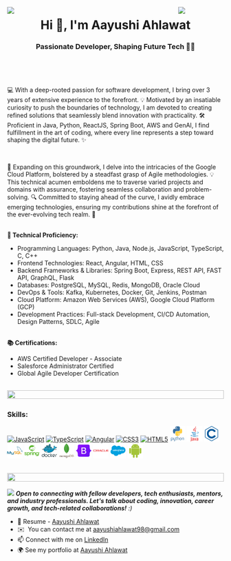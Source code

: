 <img align="left" src="https://user-images.githubusercontent.com/65187002/144930161-2f783401-8d27-4fdf-a2f7-cc0ba32f1f1f.gif" width="21%" style="display:inline;"><img align="right" src="https://user-images.githubusercontent.com/65187002/144930161-2f783401-8d27-4fdf-a2f7-cc0ba32f1f1f.gif" width="21%" style="display:inline;">

<h1 align="center">Hi 👋, I'm Aayushi Ahlawat</h1>
<h3 align="center">Passionate Developer, Shaping Future Tech 👩‍💻</h3>
<br>
<br>
<br>
<p>💻 With a deep-rooted passion for software development, I bring over 3 years of extensive experience to the forefront. 💡 Motivated by an insatiable curiosity to push the boundaries of technology, I am devoted to creating refined solutions that seamlessly blend innovation with practicality. 🛠️ Proficient in Java, Python, ReactJS, Spring Boot, AWS and GenAI, I find fulfillment in the art of coding, where every line represents a step toward shaping the digital future. ✨</p>
<br>
<p>🚀 Expanding on this groundwork, I delve into the intricacies of the Google Cloud Platform, bolstered by a steadfast grasp of Agile methodologies. 💡 This technical acumen emboldens me to traverse varied projects and domains with assurance, fostering seamless collaboration and problem-solving. 🔍 Committed to staying ahead of the curve, I avidly embrace emerging technologies, ensuring my contributions shine at the forefront of the ever-evolving tech realm. 🌟</p>
<br>
<b>📌 Technical Proficiency:</b>


 -  Programming Languages: Python, Java, Node.js, JavaScript, TypeScript, C, C++
 -  Frontend Technologies: React, Angular, HTML, CSS
 -  Backend Frameworks & Libraries: Spring Boot, Express, REST API, FAST API, GraphQL, Flask
 -  Databases: PostgreSQL, MySQL, Redis, MongoDB, Oracle Cloud
 -  DevOps & Tools: Kafka, Kubernetes, Docker, Git, Jenkins, Postman
 -  Cloud Platform: Amazon Web Services (AWS), Google Cloud Platform (GCP)
 -  Development Practices: Full-stack Development, CI/CD Automation, Design Patterns, SDLC, Agile

<br>
<b>📚 Certifications:</b> 

-  AWS Certified Developer - Associate
-  Salesforce Administrator Certified
-  Global Agile Developer Certification

<p></p>
<br>
<img src="https://i.imgur.com/dBaSKWF.gif" height="20" width="100%">
<h3 align="left">Skills:</h3>

<p align="left">
    <a href="https://developer.mozilla.org/en-US/docs/Web/JavaScript" target="_blank" rel="noreferrer"><img src="https://raw.githubusercontent.com/danielcranney/readme-generator/main/public/icons/skills/javascript-colored.svg" width="36" height="36" alt="JavaScript" /></a>
    <a href="https://www.typescriptlang.org/" target="_blank" rel="noreferrer"><img src="https://raw.githubusercontent.com/danielcranney/readme-generator/main/public/icons/skills/typescript-colored.svg" width="36" height="36" alt="TypeScript" /></a>
    <a href="https://angular.io/" target="_blank" rel="noreferrer"><img src="https://raw.githubusercontent.com/danielcranney/readme-generator/main/public/icons/skills/angularjs-colored.svg" width="36" height="36" alt="Angular" /></a>
    <a href="https://www.w3.org/TR/CSS/#css" target="_blank" rel="noreferrer"><img src="https://raw.githubusercontent.com/danielcranney/readme-generator/main/public/icons/skills/css3-colored.svg" width="36" height="36" alt="CSS3" /></a>
    <a href="https://developer.mozilla.org/en-US/docs/Glossary/HTML5" target="_blank" rel="noreferrer"><img src="https://raw.githubusercontent.com/danielcranney/readme-generator/main/public/icons/skills/html5-colored.svg" width="36" height="36" alt="HTML5" /></a>
    <a href="https://docs.python.org/3/" target="_blank" rel="noreferrer"><img src="https://github.com/devicons/devicon/blob/master/icons/python/python-original-wordmark.svg" width="36" height="36" alt="Python" /></a>
    <a href="https://docs.oracle.com/en/java/" target="_blank" rel="noreferrer"><img src="https://github.com/devicons/devicon/blob/master/icons/java/java-original-wordmark.svg" width="36" height="36" alt="Java" /></a>
    <a href="https://devdocs.io/cpp/" target="_blank" rel="noreferrer"><img src="https://github.com/devicons/devicon/blob/master/icons/c/c-line.svg" width="36" height="36" alt="C++" /></a>
    <a href="https://dev.mysql.com/doc/" target="_blank" rel="noreferrer"><img src="https://github.com/devicons/devicon/blob/master/icons/mysql/mysql-original-wordmark.svg" width="36" height="36" alt="MySQL" /></a>
    <a href="https://docs.spring.io/spring-boot/docs/current/reference/htmlsingle/" target="_blank" rel="noreferrer"><img src="https://github.com/devicons/devicon/blob/master/icons/spring/spring-original-wordmark.svg" width="36" height="36" alt="Spring" /></a>
    <a href="https://docs.docker.com/get-started/overview/" target="_blank" rel="noreferrer"><img src="https://github.com/devicons/devicon/blob/master/icons/docker/docker-original-wordmark.svg" width="36" height="36" alt="Docker" /></a>
    <a href="https://www.mongodb.com/docs/" target="_blank" rel="noreferrer"><img src="https://github.com/devicons/devicon/blob/master/icons/mongodb/mongodb-original-wordmark.svg" width="36" height="36" alt="MongoDB" /></a>
    <a href="https://getbootstrap.com/" target="_blank" rel="noreferrer"><img src="https://github.com/devicons/devicon/blob/master/icons/bootstrap/bootstrap-original.svg" width="36" height="36" alt="Bootstrap" /></a>
    <a href="https://www.oracle.com/database/" target="_blank" rel="noreferrer"><img src="https://github.com/devicons/devicon/blob/master/icons/oracle/oracle-original.svg" width="36" height="36" alt="Oracle" /></a>
    <a href="https://www.salesforce.com/" target="_blank" rel="noreferrer"><img src="https://github.com/devicons/devicon/blob/master/icons/salesforce/salesforce-original.svg" width="36" height="36" alt="Salesforce" /></a>    
    <a href="https://developer.android.com/" target="_blank" rel="noreferrer"><img src="https://github.com/devicons/devicon/blob/master/icons/android/android-original.svg" width="36" height="36" alt="Android" /></a>
 
</p>

<br/>
<img src="https://i.imgur.com/dBaSKWF.gif" height="20" width="100%">

<img src="https://media.giphy.com/media/LnQjpWaON8nhr21vNW/giphy.gif" width="60"> <em><b> Open to connecting with fellow developers, tech enthusiasts, mentors, and industry professionals. Let's talk about coding, innovation, career growth, and tech-related collaborations!</b> :)</em>

- 📨  Resume - [Aayushi Ahlawat](https://drive.google.com/file/d/1Pdo27I_SLvO728JAmNEjKhaG4il4qj_C/view)
- ✉️  You can contact me at [aayushiahlawat98@gmail.com](mailto:aayushiahlawat98@gmail.com)
- 📫  Connect with me on [LinkedIn](https://www.linkedin.com/in/aayushi-ahlawat/)
- 🌍  See my portfolio at [Aayushi Ahlawat](https://portfolio-pink-five-16.vercel.app/)

